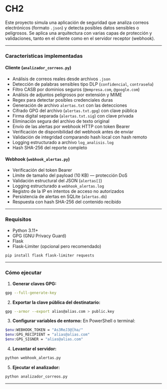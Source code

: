 # CH2

Este proyecto simula una aplicación de seguridad que analiza correos electrónicos (formato `.json`) y detecta posibles datos sensibles o peligrosos. Se aplica una arquitectura con varias capas de protección y validaciones, tanto en el cliente como en el servidor receptor (webhook).

---

### Características implementadas

#### Cliente (`analizador_correos.py`)
- Análisis de correos reales desde archivos `.json`
- Detección de palabras sensibles tipo DLP (`confidencial`, `contraseña`)
- Filtro CASB por dominios seguros (`@empresa.com`, `@google.com`)
- Análisis de adjuntos peligrosos por extensión y MIME
- Regex para detectar posibles credenciales duras
- Generación de archivo `alertas.txt` con las detecciones
- Cifrado GPG del archivo (`alertas.txt.gpg`) con clave pública
- Firma digital separada (`alertas.txt.sig`) con clave privada
- Eliminación segura del archivo de texto original
- Envío de las alertas por webhook HTTP con token Bearer
- Verificación de disponibilidad del webhook antes de enviar
- Validación de integridad comparando hash local con hash remoto
- Logging estructurado a archivo `log_analisis.log`
- Hash SHA-256 del reporte completo

#### Webhook (`webhook_alertas.py`)
- Verificación del token Bearer
- Límite de tamaño del payload (10 KB) — protección DoS
- Validación estructural del JSON (`alertas[]`)
- Logging estructurado a `webhook_alertas.log`
- Registro de la IP en intentos de acceso no autorizados
- Persistencia de alertas en SQLite (`alertas.db`)
- Respuesta con hash SHA-256 del contenido recibido

---

### Requisitos

- Python 3.11+
- GPG (GNU Privacy Guard)
- Flask
- Flask-Limiter (opcional pero recomendado)

```bash
pip install flask flask-limiter requests
```

---

### Cómo ejecutar

1. **Generar claves GPG:**
```bash
gpg --full-generate-key
```

2. **Exportar la clave pública del destinatario:**
```bash
gpg --armor --export alias@alias.com > public.key
```

3. **Configurar variables de entorno:**
En PowerShell o terminal:

```bash
$env:WEBHOOK_TOKEN = "As3ReJ3@[ha/"
$env:GPG_RECIPIENT = "alias@alias.com"
$env:GPG_SIGNER = "alias@alias.com"
```

4. **Levantar el servidor:**
```bash
python webhook_alertas.py
```

5. **Ejecutar el analizador:**
```bash
python analizador_correos.py
```

---
